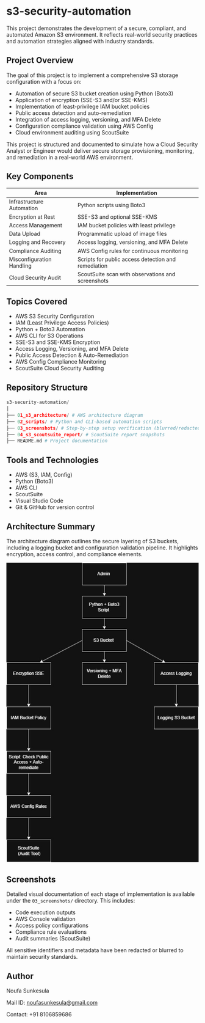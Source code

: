 # s3-security-automation

This project demonstrates the development of a secure, compliant, and automated Amazon S3 environment. It reflects real-world security practices and automation strategies aligned with industry standards.

## Project Overview

The goal of this project is to implement a comprehensive S3 storage configuration with a focus on:

- Automation of secure S3 bucket creation using Python (Boto3)
- Application of encryption (SSE-S3 and/or SSE-KMS)
- Implementation of least-privilege IAM bucket policies
- Public access detection and auto-remediation
- Integration of access logging, versioning, and MFA Delete
- Configuration compliance validation using AWS Config
- Cloud environment auditing using ScoutSuite

This project is structured and documented to simulate how a Cloud Security Analyst or Engineer would deliver secure storage provisioning, monitoring, and remediation in a real-world AWS environment.

## Key Components

| Area                     | Implementation                                             |
|--------------------------|------------------------------------------------------------|
| Infrastructure Automation| Python scripts using Boto3                                 |
| Encryption at Rest       | SSE-S3 and optional SSE-KMS                                |
| Access Management        | IAM bucket policies with least privilege                   |
| Data Upload              | Programmatic upload of image files                         |
| Logging and Recovery     | Access logging, versioning, and MFA Delete                 |
| Compliance Auditing      | AWS Config rules for continuous monitoring                 |
| Misconfiguration Handling| Scripts for public access detection and remediation        |
| Cloud Security Audit     | ScoutSuite scan with observations and screenshots          |

## Topics Covered

- AWS S3 Security Configuration
- IAM (Least Privilege Access Policies)
- Python + Boto3 Automation
- AWS CLI for S3 Operations
- SSE-S3 and SSE-KMS Encryption
- Access Logging, Versioning, and MFA Delete
- Public Access Detection & Auto-Remediation
- AWS Config Compliance Monitoring
- ScoutSuite Cloud Security Auditing

## Repository Structure

```python
s3-security-automation/
│
├── 01_s3_architecture/ # AWS architecture diagram
├── 02_scripts/ # Python and CLI-based automation scripts
├── 03_screenshots/ # Step-by-step setup verification (blurred/redacted where required)
├── 04_s3_scoutsuite_report/ # ScoutSuite report snapshots
├── README.md # Project documentation
```
## Tools and Technologies

- AWS (S3, IAM, Config)
- Python (Boto3)
- AWS CLI
- ScoutSuite
- Visual Studio Code
- Git & GitHub for version control

## Architecture Summary

The architecture diagram outlines the secure layering of S3 buckets, including a logging bucket and configuration validation pipeline. It highlights encryption, access control, and compliance elements.

![Architecture Diagram](01_s3_architecture/s3-architecture.jpg)

## Screenshots

Detailed visual documentation of each stage of implementation is available under the `03_screenshots/` directory. This includes:

- Code execution outputs
- AWS Console validation
- Access policy configurations
- Compliance rule evaluations
- Audit summaries (ScoutSuite)

All sensitive identifiers and metadata have been redacted or blurred to maintain security standards.

## Author

Noufa Sunkesula 

Mail ID: noufasunkesula@gmail.com

Contact: +91 8106859686
